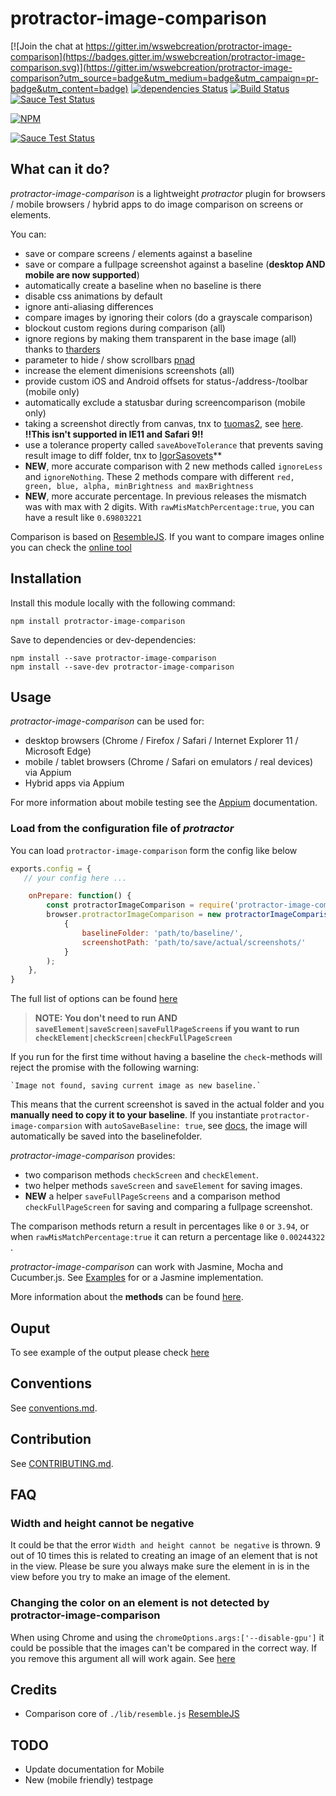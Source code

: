 protractor-image-comparison
==========

[![Join the chat at https://gitter.im/wswebcreation/protractor-image-comparison](https://badges.gitter.im/wswebcreation/protractor-image-comparison.svg)](https://gitter.im/wswebcreation/protractor-image-comparison?utm_source=badge&utm_medium=badge&utm_campaign=pr-badge&utm_content=badge) [![dependencies Status](https://david-dm.org/wswebcreation/protractor-image-comparison/status.svg)](https://david-dm.org/wswebcreation/protractor-image-comparison) [![Build Status](https://travis-ci.org/wswebcreation/protractor-image-comparison.svg?branch=master)](https://travis-ci.org/wswebcreation/protractor-image-comparison) [![Sauce Test Status](https://saucelabs.com/buildstatus/wswebcreation-nl)](https://saucelabs.com/u/wswebcreation-nl)

[![NPM](https://nodei.co/npm/protractor-image-comparison.png)](https://nodei.co/npm/protractor-image-comparison/)

[![Sauce Test Status](https://saucelabs.com/browser-matrix/wswebcreation-nl.svg)](https://saucelabs.com/u/wswebcreation-nl)

## What can it do?
*protractor-image-comparison* is a lightweight *protractor* plugin for browsers / mobile browsers / hybrid apps to do image comparison on screens or elements.

You can:

- save or compare screens / elements against a baseline
- save or compare a fullpage screenshot against a baseline (**desktop AND mobile are now supported**)
- automatically create a baseline when no baseline is there
- disable css animations by default
- ignore anti-aliasing differences
- compare images by ignoring their colors (do a grayscale comparison)
- blockout custom regions during comparison (all)
- ignore regions by making them transparent in the base image (all) thanks to [tharders](https://github.com/tharders)
- parameter to hide / show scrollbars [pnad](https://github.com/pnad)
- increase the element dimenisions screenshots (all)
- provide custom iOS and Android offsets for status-/address-/toolbar (mobile only)
- automatically exclude a statusbar during screencomparison (mobile only)
- taking a screenshot directly from canvas, tnx to [tuomas2](https://github.com/tuomas2), see [here](https://github.com/wswebcreation/protractor-image-comparison/blob/master/docs/index.md#saveelementelement-tag-options--promise). **!!This isn't supported in IE11 and Safari 9!!**
- use a tolerance property called `saveAboveTolerance` that prevents saving result image to diff folder, tnx to [IgorSasovets](https://github.com/IgorSasovets )**
- **NEW**, more accurate comparison with 2 new methods called `ignoreLess` and `ignoreNothing`. These 2 methods compare with different `red, green, blue, alpha, minBrightness and maxBrightness`
- **NEW**, more accurate percentage. In previous releases the mismatch was with max with 2 digits. With `rawMisMatchPercentage:true`, you can have a result like `0.69803221`

Comparison is based on [ResembleJS](https://github.com/Huddle/Resemble.js). If you want to compare images online you can check the [online tool](https://huddleeng.github.io/Resemble.js/)

## Installation
Install this module locally with the following command:

```shell
npm install protractor-image-comparison
```

Save to dependencies or dev-dependencies:

```shell
npm install --save protractor-image-comparison
npm install --save-dev protractor-image-comparison
```

## Usage
*protractor-image-comparison* can be used for:

- desktop browsers (Chrome / Firefox / Safari / Internet Explorer 11 / Microsoft Edge)
- mobile / tablet browsers (Chrome / Safari on emulators / real devices) via Appium
- Hybrid apps via Appium

For more information about mobile testing see the [Appium](./docs/appium.md) documentation.

### Load from the configuration file of *protractor*

You can load `protractor-image-comparison` form the config like below

```js
exports.config = {
   // your config here ...

    onPrepare: function() {
        const protractorImageComparison = require('protractor-image-comparison');
        browser.protractorImageComparison = new protractorImageComparison(
            {
                baselineFolder: 'path/to/baseline/',
                screenshotPath: 'path/to/save/actual/screenshots/'
            }
        );
    },
}
```

The full list of options can be found [here](./docs/index.md#new-protractorimagecomparisonoptions)

> **NOTE: You don't need to run AND `saveElement|saveScreen|saveFullPageScreens` if you want to run `checkElement|checkScreen|checkFullPageScreen`**

If you run for the first time without having a baseline the `check`-methods will reject the promise with the following warning:

    `Image not found, saving current image as new baseline.`

This means that the current screenshot is saved in the actual folder and you **manually need to copy it to your baseline**.
If you instantiate `protractor-image-comparsion` with `autoSaveBaseline: true`, see [docs](./docs/index.md#new-protractorimagecomparisonoptions),
the image will automatically be saved into the baselinefolder.


*protractor-image-comparison* provides:

- two comparison methods `checkScreen` and `checkElement`.
- two helper methods `saveScreen` and `saveElement` for saving images.
- **NEW** a helper `saveFullPageScreens` and a comparison method `checkFullPageScreen` for saving and comparing a fullpage screenshot.

The comparison methods return a result in percentages like `0` or `3.94`, or when `rawMisMatchPercentage:true` it can return a percentage like `0.00244322` .

*protractor-image-comparison* can work with Jasmine, Mocha and Cucumber.js. See [Examples](./docs/examples.md) for or a Jasmine implementation.

More information about the **methods** can be found [here](./docs/methods.md).

## Ouput
To see example of the output please check [here](./docs/output.md)

## Conventions
See [conventions.md](./docs/conventions.md).

## Contribution
See [CONTRIBUTING.md](./docs/CONTRIBUTING.md).

## FAQ
### Width and height cannot be negative
It could be that the error `Width and height cannot be negative` is thrown. 9 out of 10 times this is related to creating an image of an element that is not in the view. Please be sure you always make sure the element in is in the view before you try to make an image of the element.

### Changing the color on an element is not detected by protractor-image-comparison
When using Chrome and using the `chromeOptions.args:['--disable-gpu']` it could be possible that the images can't be compared in the correct way. If you remove this argument all will work again. See [here](https://github.com/wswebcreation/protractor-image-comparison/issues/33#issuecomment-333409063)

## Credits
- Comparison core of `./lib/resemble.js` [ResembleJS](https://github.com/Huddle/Resemble.js)

## TODO
* Update documentation for Mobile
* New (mobile friendly) testpage
